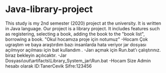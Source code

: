 # Java-library-project
This study is my 2nd semester (2020) project at the university. It is written in Java language. Our project is a library project. It includes features such as registering, selecting a book, adding the book to the "book list", borrowing a book.
"Okul hocamıza proje için notumuz"
-Hocam Çok ugraştım ve baya araştırdım bazı insanlarda hata veriyor jar dosyası açılmıyor açılması için bat kullandım .
-Jarı açmak için Run.bat'ı çalıştırınız. biraz bekleyin açılıcaktır.
-Jar Dosyası\out\artifacts\Library_System_jar\Run.bat
-Hocam Size Admin  hesabı olarak ID:TanerCevik Sifre:123456
